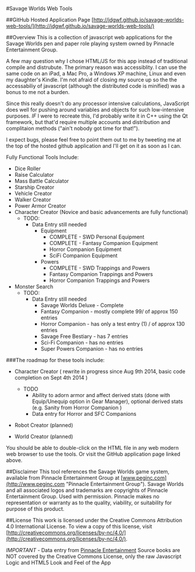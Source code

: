 #Savage Worlds Web Tools

##GitHub Hosted Application Page
[http://jdgwf.github.io/savage-worlds-web-tools/](http://jdgwf.github.io/savage-worlds-web-tools/)

##Overview
This is a collection of javascript web applications for the Savage Worlds pen and paper role playing system owned by Pinnacle Entertainment Group. 

A few may question why I chose HTML/JS for this app instead of traditional compile and distrubute. The primary reason was accessiblity. I can use the same code on an iPad, a Mac Pro, a Windows XP machine, Linux and even my daughter's Kindle. I'm not afraid of closing my source up so the the accessabiliy of javascript (although the distributed code is minified) was a bonus to me not a burden. 

Since this really doesn't do any processor intensive calculations, JavaScript does well for pushing around variables and objects for such low-intensive purposes. *IF* I were to recreate this, I'd probably write it in C++ using the Qt framework, but that'd require multiple accounts and distribution and complitaion methods ("ain't nobody got time for that!").

I expect bugs, please feel free to point them out to me by tweeting me at the top of the hosted github application and I'll get on it as soon as I can.

Fully Functional Tools Include:

* Dice Roller
* Raise Calculator
* Mass Battle Calculator
* Starship Creator
* Vehicle Creator
* Walker Creator
* Power Armor Creator
* Character Creator (Novice and basic advancements are fully functional)
	* TODO:
		* Data Entry still needed 
			* Equipment 
				* COMPLETE - SWD Personal Equipment
				* COMPLETE - Fantasy Companion Equipment
				* Horror Companion Equipment
				* SciFi Companion Equipment
			* Powers
				* COMPLETE - SWD Trappings and Powers
				* Fantasy Companion Trappings and Powers
				* Horror Companion Trappings and Powers
* Monster Search
	* TODO:
		* Data Entry still needed
			* Savage Worlds Deluxe - Complete
			* Fantasy Companion - mostly complete 99/ of approx 150 entries
			* Horror Companion - has only a test entry (1) / of approx 130 entries
			* Savage Free Bestiary - has 7 entries
			* Sci-Fi Companion - has no entries
			* Super Powers Companion - has no entries

###The roadmap for these tools include:

* Character Creator ( rewrite in progress since Aug 9th 2014, basic code completion on Sept 4th 2014 )
	* TODO
		* Ability to adorn armor and affect derived stats  (done with Equip/Unequip option in Gear Manager), optional derived stats (e.g. Sanity from Horror Companion )
		* Data entry for Horror and SFC Companions

* Robot Creator (planned)
* World Creator (planned)

You should be able to double-click on the HTML file in any web modern web browser to use the tools. Or visit the GitHub application page linked above.


##Disclaimer
This tool references the Savage Worlds game system, available from Pinnacle Entertainment Group at [www.peginc.com](http://www.peginc.com "Pinnacle Entertainment Group"). Savage Worlds and all associated logos and trademarks are copyrights of Pinnacle Entertainment Group. Used with permission. Pinnacle makes no representation or warranty as to the quality, viability, or suitability for purpose of this product.

##License
This work is licensed under the Creative Commons Attribution 4.0 International License. To view a copy of this license, visit [http://creativecommons.org/licenses/by-nc/4.0/](http://creativecommons.org/licenses/by-nc/4.0/).

*IMPORTANT* - Data entry from [Pinnacle Entertainment](http://www.peginc.com "Pinnacle Entertainment Group") Source books are NOT covered by the Creative Commons License, only the raw Javascript Logic and HTML5 Look and Feel of the App